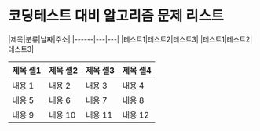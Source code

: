 # 코딩테스트 대비 알고리즘 문제 리스트 

|제목|분류|날짜|주소|
|------|---|---|
|테스트1|테스트2|테스트3|
|테스트1|테스트2|테스트3|


|제목 셀1|제목 셀2|제목 셀3|제목 셀4|
|---|---|---|---|
|내용 1|내용 2|내용 3|내용 4|
|내용 5|내용 6|내용 7|내용 8|
|내용 9|내용 10|내용 11|내용 12|
